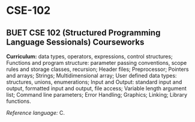 # CSE-102
## BUET CSE 102 (Structured Programming Language Sessionals) Courseworks

**Curriculum:** data types, operators, expressions, control structures; Functions and program structure: parameter passing conventions, scope rules and storage classes, recursion; Header files; Preprocessor; Pointers and arrays; Strings; Multidimensional array; User defined data types: structures, unions, enumerations; Input and Output: standard input and output, formatted input and output, file access; Variable length argument list; Command line parameters; Error Handling; Graphics; Linking; Library functions. 

_Reference language:_ C.
